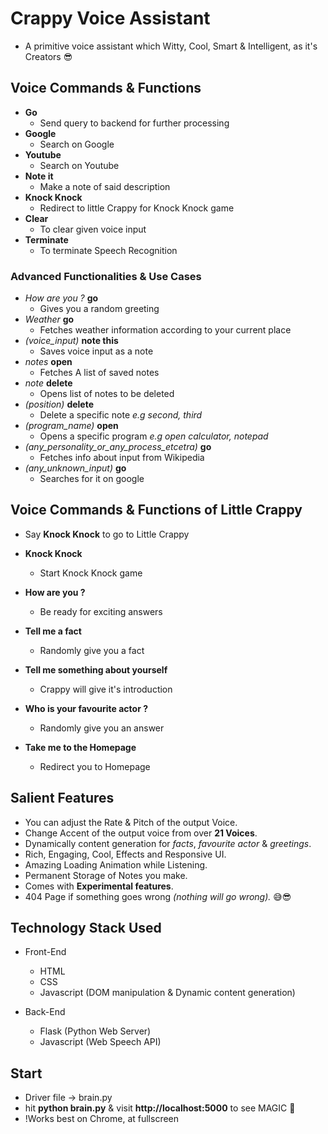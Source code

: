 # Crappy Voice Assistant
* A primitive voice assistant which Witty, Cool, Smart & Intelligent, as it's Creators 😎

## Voice Commands & Functions
* **Go**
    * Send query to backend for further processing
* **Google**
    * Search on Google
* **Youtube**
    * Search on Youtube
* **Note it**
    * Make a note of said description
* **Knock Knock**
    * Redirect to little Crappy for Knock Knock game
* **Clear**
    * To clear given voice input
* **Terminate**
    * To terminate Speech Recognition

### Advanced Functionalities & Use Cases
* *How are you ?* **go**
    * Gives you a random greeting
* *Weather* **go**
    * Fetches weather information according to your current place
* *(voice_input)* **note this**
    * Saves voice input as a note
* *notes* **open**
    * Fetches A list of saved notes
* *note* **delete**
    * Opens list of notes to be deleted
* *(position)* **delete**
    * Delete a specific note *e.g second, third*
* *(program_name)* **open**
    * Opens a specific program *e.g open calculator, notepad*
* *(any_personality_or_any_process_etcetra)* **go**
    * Fetches info about input from Wikipedia
* *(any_unknown_input)* **go**
    * Searches for it on google

## Voice Commands & Functions of Little Crappy
* Say **Knock Knock** to go to Little Crappy

* **Knock Knock**
	* Start Knock Knock game
* **How are you ?**
	* Be ready for exciting answers
* **Tell me a fact**
	* Randomly give you a fact
* **Tell me something about yourself**
	* Crappy will give it's introduction
* **Who is your favourite actor ?**
	* Randomly give you an answer
* **Take me to the Homepage**
    * Redirect you to Homepage

## Salient Features
* You can adjust the Rate & Pitch of the output Voice.
* Change Accent of the output voice from over **21 Voices**.
* Dynamically content generation for *facts*, *favourite actor* & *greetings*.
* Rich, Engaging, Cool, Effects and Responsive UI.
* Amazing Loading Animation while Listening.
* Permanent Storage of Notes you make.
* Comes with **Experimental features**.
* 404 Page if something goes wrong *(nothing will go wrong).* 😅😎

## Technology Stack Used
* Front-End
    * HTML
    * CSS
    * Javascript (DOM manipulation & Dynamic content generation)

* Back-End
    * Flask (Python Web Server)
    * Javascript (Web Speech API)

## Start
* Driver file -> brain.py
* hit **python brain.py** & visit **http://localhost:5000** to see MAGIC 🔮
* !Works best on Chrome, at fullscreen
